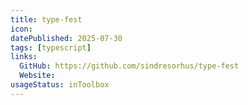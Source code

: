 ```yaml
---
title: type-fest
icon:
datePublished: 2025-07-30
tags: [typescript]
links:
  GitHub: https://github.com/sindresorhus/type-fest
  Website:
usageStatus: inToolbox
---
```

